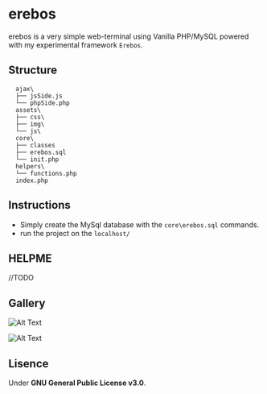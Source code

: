 # erebos
erebos is a very simple web-terminal using Vanilla PHP/MySQL powered with my experimental framework `Erebos`.

## Structure
```shell
  ajax\
  ├── jsSide.js
  └── phpSide.php
  assets\
  ├── css\
  ├── img\
  └── js\
  core\
  ├── classes
  ├── erebos.sql
  └── init.php
  helpers\
  └── functions.php
  index.php
```

## Instructions
+ Simply create the MySql database with the `core\erebos.sql` commands.
+ run the project on the `localhost/`

## HELPME
//TODO

## Gallery
![Alt Text](https://github.com/Apter-X/erebos/blob/master/_doc/Capture%20d%E2%80%99%C3%A9cran%202021-01-07.png)

![Alt Text](https://github.com/Apter-X/erebos/blob/master/_doc/Capture%20d%E2%80%99%C3%A9cran%202021-01-07%20202610.png)

## Lisence
Under **GNU General Public License v3.0**.
